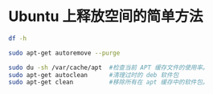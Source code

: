 # Ubuntu 上释放空间的简单方法

```bash
df -h
```

```bash
sudo apt-get autoremove --purge
```

```bash
sudo du -sh /var/cache/apt 	#检查当前 APT 缓存文件的使用率。
sudo apt-get autoclean 		#清理过时的 deb 软件包
sudo apt-get clean 			#移除所有在 apt 缓存中的软件包。
```